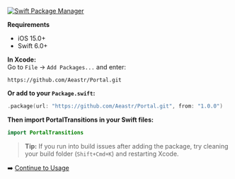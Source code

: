 [![Swift Package Manager](https://img.shields.io/badge/SPM-compatible-brightgreen.svg?style=flat)](https://swift.org/package-manager/)

**Requirements**
- iOS 15.0+
- Swift 6.0+

**In Xcode:**  
Go to `File` → `Add Packages...` and enter:

```
https://github.com/Aeastr/Portal.git
```

**Or add to your `Package.swift`:**

```swift
.package(url: "https://github.com/Aeastr/Portal.git", from: "1.0.0")
```

**Then import PortalTransitions in your Swift files:**

```swift
import PortalTransitions
```

> **Tip:** If you run into build issues after adding the package, try
> cleaning your build folder (`Shift+Cmd+K`) and restarting Xcode.

➡️ [Continue to Usage](./Usage)
